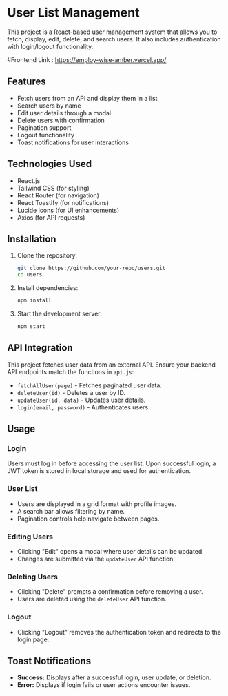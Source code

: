 # User List Management

This project is a React-based user management system that allows you to fetch, display, edit, delete, and search users. It also includes authentication with login/logout functionality.

 #Frontend Link : https://employ-wise-amber.vercel.app/
 
## Features

- Fetch users from an API and display them in a list
- Search users by name
- Edit user details through a modal
- Delete users with confirmation
- Pagination support
- Logout functionality
- Toast notifications for user interactions

## Technologies Used

- React.js
- Tailwind CSS (for styling)
- React Router (for navigation)
- React Toastify (for notifications)
- Lucide Icons (for UI enhancements)
- Axios (for API requests)

## Installation

1. Clone the repository:

   ```sh
   git clone https://github.com/your-repo/users.git
   cd users
   ```

2. Install dependencies:

   ```sh
   npm install
   ```

3. Start the development server:
   ```sh
   npm start
   ```

## API Integration

This project fetches user data from an external API. Ensure your backend API endpoints match the functions in `api.js`:

- `fetchAllUser(page)` - Fetches paginated user data.
- `deleteUser(id)` - Deletes a user by ID.
- `updateUser(id, data)` - Updates user details.
- `login(email, password)` - Authenticates users.

## Usage

### Login

Users must log in before accessing the user list. Upon successful login, a JWT token is stored in local storage and used for authentication.

### User List

- Users are displayed in a grid format with profile images.
- A search bar allows filtering by name.
- Pagination controls help navigate between pages.

### Editing Users

- Clicking "Edit" opens a modal where user details can be updated.
- Changes are submitted via the `updateUser` API function.

### Deleting Users

- Clicking "Delete" prompts a confirmation before removing a user.
- Users are deleted using the `deleteUser` API function.

### Logout

- Clicking "Logout" removes the authentication token and redirects to the login page.

## Toast Notifications

- **Success:** Displays after a successful login, user update, or deletion.
- **Error:** Displays if login fails or user actions encounter issues.
